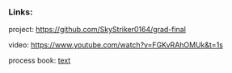 ### Links:

project: https://github.com/SkyStriker0164/grad-final 

video: https://www.youtube.com/watch?v=FGKvRAhOMUk&t=1s 

process book: [text](<dv process book.docx>)